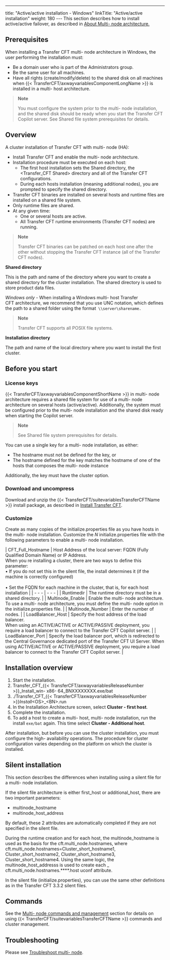 ---
title: "Active/active installation - Windows"
linkTitle: "Active/active installation"
weight: 180
--- This section describes how to install active/active failover, as described in [About Multi- node architecture.](../../../../about_multinode)

## Prerequisites

When installing a Transfer CFT multi- node architecture in Windows, the user performing the installation must:

- Be a domain user who is part of the Administrators group.
- Be the same user for all machines.
- Have all rights (create/modify/delete) to the shared disk on all machines when {{< TransferCFT/axwayvariablesComponentLongName >}} is installed in a multi- host architecture.

> **Note**
>
> You must configure the system prior to the multi- node installation, and the shared disk should be ready when you start the Transfer CFT Copilot server. See Shared file system prerequisites for details.

## Overview

A cluster installation of Transfer CFT with multi- node (HA):

- Install Transfer CFT and enable the multi- node architecture.
- Installation procedure must be executed on each host:
    - The first host installation sets the Shared directory, the &lt;Transfer_CFT Shared> directory and all of the Transfer CFT configurations.
    - During each hosts installation (meaning additional nodes), you are prompted to specify the shared directory.
- Transfer CFT binaries are installed on several hosts and runtime files are installed on a shared file system.
- Only runtime files are shared.
- At any given time:
    - One or several hosts are active.
    - All Transfer CFT runtime environments (Transfer CFT nodes) are running.

> **Note**
>
> Transfer CFT binaries can be patched on each host one after the other without stopping the Transfer CFT instance (all of the Transfer CFT nodes).

****Shared directory****

This is the path and name of the directory where you want to create a shared directory for the cluster installation. The shared directory is used to store product data files.

*Windows only* - When installing a Windows multi- host Transfer CFT architecture, we recommend that you use UNC notation, which defines the path to a shared folder using the format` \\server\sharename.`

> **Note**
>
> Transfer CFT supports all POSIX file systems.

****Installation directory****

The path and name of the local directory where you want to install the first cluster.

## Before you start

### License keys

{{< TransferCFT/axwayvariablesComponentShortName  >}} in multi- node architecture requires a shared file system for use of a multi- node architecture on several hosts (active/active). Additionally, the system must be configured prior to the multi- node installation and the shared disk ready when starting the Copilot server.

> **Note**
>
> See Shared file system prerequisites for details.

You can use a single key for a multi- node installation, as either:

- The hostname must not be defined for the key, or
- The hostname defined for the key matches the hostname of one of the hosts that composes the multi- node instance

Additionally, the key must have the cluster option.

### Download and uncompress

Download and unzip the {{< TransferCFT/suitevariablesTransferCFTName  >}} install package, as described in [Install Transfer CFT](../../../unix_install_start_here/before_you_start_unix).

### Customize

Create as many copies of the initialize.properties file as you have hosts in the multi- node installation. Customize the *N* initialize.properties file with the following parameters to enable a multi- node installation.

| CFT_Full_Hostname  | Host Address of the local server: FQDN (Fully Qualified Domain Name) or IP Address.<br/> When you re installing a cluster, there are two ways to define this parameter:<br/> • If you do not set this in the silent file, the install determines it (if the machine is correctly configured)<br/><br/> • Set the FQDN for each machine in the cluster, that is, for each host installation |
| - - - | - - - |
| Runtimedir  | The runtime directory must be in a shared directory.  |
| Multinode_Enable  | Enable the multi- node architecture.<br/> To use a multi- node architecture, you must define the multi- node option in the initialize.properties file. |
| Multinode_Number  | Enter the number of nodes.  |
| LoadBalancer_Host  | Specify the host address of the load balancer.<br/> When using an ACTIVE/ACTIVE or ACTIVE/PASSIVE deployment, you require a load balancer to connect to the Transfer CFT Copilot server. |
| LoadBalancer_Port  | Specify the load balancer port, which is redirected to the Central Governance dedicated port of the Transfer CFT UI Server. When using ACTIVE/ACTIVE or ACTIVE/PASSIVE deployment, you require a load balancer to connect to the Transfer CFT Copilot server. |

## Installation overview

1. Start the installation.
1. Transfer_CFT_{{< TransferCFT/axwayvariablesReleaseNumber >}}_Install_win- x86- 64_BNXXXXXXXX.exe/bat
1. ./Transfer_CFT_{{< TransferCFT/axwayvariablesReleaseNumber >}}_Install_&lt;OS>_&lt;BN>.run
1. In the Installation Architecture screen, select **Cluster - first host**.
1. Complete the installation.
1. To add a host to create a multi- host, multi- node installation, run the install `exe/bat` again. This time select **Cluster - Additional host**.

After installation, but before you can use the cluster installation, you must configure the high- availability operations. The procedure for cluster configuration varies depending on the platform on which the cluster is installed.

## Silent installation

This section describes the differences when installing using a silent file for a multi- node installation.

If the silent file architecture is either first_host or additional_host, there are two important parameters:

- multinode_hostname
- multinode_host_address

By default, these 2 attributes are automatically completed if they are not specified in the silent file.

During the runtime creation and for each host, the multinode_hostname is used as the basis for the cft.multi_node.hostnames, where cft.multi_node.hostnames=Cluster_short_hostname1, Cluster_short_hostname2, Cluster_short_hostname3, Cluster_short_hostname4. Using the same logic, the multinode_host_addresss is used to create each _ cft.multi_node.hostnames.\*\*\*\*.host uconf attribute.

In the silent file (initialize.properties), you can use the same other definitions as in the Transfer CFT 3.3.2 silent files.

## Commands

See the [Multi- node commands and management](../../../../about_multinode/multi_node_commands) section for details on using {{< TransferCFT/suitevariablesTransferCFTName  >}} commands and cluster management.

## Troubleshooting

Please see [Troubleshoot multi- node](../../../../troubleshoot_intro/admin_troubleshooting_server/admin_troubleshooting_runtime/troubleshoot_multinode).
